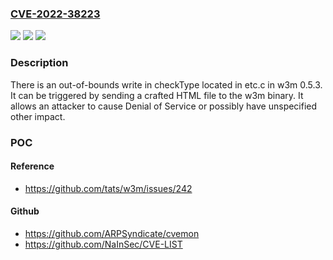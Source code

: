 ### [CVE-2022-38223](https://cve.mitre.org/cgi-bin/cvename.cgi?name=CVE-2022-38223)
![](https://img.shields.io/static/v1?label=Product&message=n%2Fa&color=blue)
![](https://img.shields.io/static/v1?label=Version&message=n%2Fa&color=blue)
![](https://img.shields.io/static/v1?label=Vulnerability&message=n%2Fa&color=brighgreen)

### Description

There is an out-of-bounds write in checkType located in etc.c in w3m 0.5.3. It can be triggered by sending a crafted HTML file to the w3m binary. It allows an attacker to cause Denial of Service or possibly have unspecified other impact.

### POC

#### Reference
- https://github.com/tats/w3m/issues/242

#### Github
- https://github.com/ARPSyndicate/cvemon
- https://github.com/NaInSec/CVE-LIST

